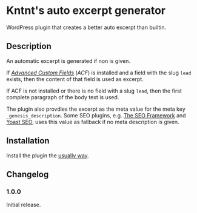 # Kntnt's auto excerpt generator

WordPress plugin that creates a better auto excerpt than builtin.

## Description

An automatic excerpt is generated if non is given.

If *[Advanced Custom Fields](https://wordpress.org/plugins/advanced-custom-fields/)* (*ACF*) is installed and a field with the slug `lead` exists, then the content of that field is used as excerpt.

If ACF is not installed or there is no field with a slug `lead`, then the first complete paragraph of the body text is used.

The plugin also provdies the excerpt as the meta value for the meta key `_genesis_description`. Some SEO plugins, e.g. [The SEO Framework](https://sv.wordpress.org/plugins/autodescription/) and [Yoast SEO](https://sv.wordpress.org/plugins/wordpress-seo/), uses this value as fallback if no meta description is given.

## Installation

Install the plugin the [usually way](https://codex.wordpress.org/Managing_Plugins#Installing_Plugins).

## Changelog

### 1.0.0

Initial release.
